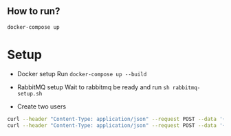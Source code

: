 ## How to run?

```bash
docker-compose up
```

# Setup
- Docker setup
Run `docker-compose up --build`

- RabbitMQ setup
Wait to rabbitmq be ready and run `sh rabbitmq-setup.sh`

- Create two users
```bash
curl --header "Content-Type: application/json" --request POST --data '{"username":"sjdonado","password":"12345"}' http://localhost:3000/users
curl --header "Content-Type: application/json" --request POST --data '{"username":"test","password":"12345"}' http://localhost:3000/users
```